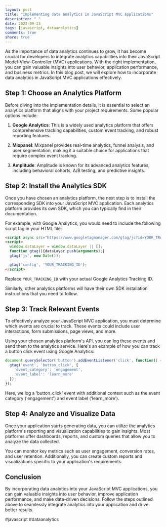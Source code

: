 ```yaml
---
layout: post
title: "Implementing data analytics in JavaScript MVC applications"
description: " "
date: 2023-09-23
tags: [javascript, dataanalytics]
comments: true
share: true
---
```


As the importance of data analytics continues to grow, it has become crucial for developers to integrate analytics capabilities into their JavaScript Model-View-Controller (MVC) applications. With the right implementation, you can gain valuable insights into user behavior, application performance, and business metrics. In this blog post, we will explore how to incorporate data analytics in JavaScript MVC applications effectively.

## Step 1: Choose an Analytics Platform

Before diving into the implementation details, it is essential to select an analytics platform that aligns with your project requirements. Some popular options include:

1. **Google Analytics**: This is a widely used analytics platform that offers comprehensive tracking capabilities, custom event tracking, and robust reporting features.

2. **Mixpanel**: Mixpanel provides real-time analytics, funnel analysis, and user segmentation, making it a suitable choice for applications that require complex event tracking.

3. **Amplitude**: Amplitude is known for its advanced analytics features, including behavioral cohorts, A/B testing, and predictive insights.

## Step 2: Install the Analytics SDK

Once you have chosen an analytics platform, the next step is to install the corresponding SDK into your JavaScript MVC application. Each analytics platform provides its own SDK, which you can typically find in their documentation.

For example, with Google Analytics, you would need to include the following script tag in your HTML file:

```html
<script async src="https://www.googletagmanager.com/gtag/js?id=YOUR_TRACKING_ID"></script>
<script>
  window.dataLayer = window.dataLayer || [];
  function gtag(){dataLayer.push(arguments);}
  gtag('js', new Date());

  gtag('config', 'YOUR_TRACKING_ID');
</script>
```
Replace `YOUR_TRACKING_ID` with your actual Google Analytics Tracking ID.

Similarly, other analytics platforms will have their own SDK installation instructions that you need to follow.

## Step 3: Track Relevant Events

To effectively analyze your JavaScript MVC application, you must determine which events are crucial to track. These events could include user interactions, form submissions, page views, and more.

Using your chosen analytics platform's API, you can log these events and send them to the analytics service. Here's an example of how you can track a button click event using Google Analytics:

```javascript
document.querySelector('button').addEventListener('click', function() {
  gtag('event', 'button_click', {
    'event_category': 'engagement',
    'event_label': 'learn_more'
  });
});
```

Here, we log a 'button_click' event with additional context such as the event category ('engagement') and event label ('learn_more').

## Step 4: Analyze and Visualize Data

Once your application starts generating data, you can utilize the analytics platform's reporting and visualization capabilities to gain insights. Most platforms offer dashboards, reports, and custom queries that allow you to analyze the data collected.

You can monitor key metrics such as user engagement, conversion rates, and user retention. Additionally, you can create custom reports and visualizations specific to your application's requirements.

## Conclusion

By incorporating data analytics into your JavaScript MVC applications, you can gain valuable insights into user behavior, improve application performance, and make data-driven decisions. Follow the steps outlined above to seamlessly integrate analytics into your application and drive better results.

#javascript #dataanalytics
